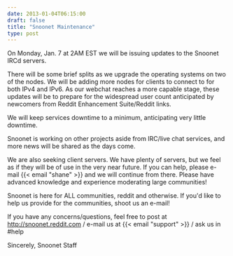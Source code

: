 ```yaml
---
date: 2013-01-04T06:15:00
draft: false
title: "Snoonet Maintenance"
type: post
---
```


On Monday, Jan. 7 at 2AM EST we will be issuing updates to the Snoonet IRCd servers.

There will be some brief splits as we upgrade the operating systems on two of the nodes. We will be adding more nodes for clients to connect to for both IPv4 and IPv6. As our webchat reaches a more capable stage, these updates will be to prepare for the widespread user count anticipated by newcomers from Reddit Enhancement Suite/Reddit links.

We will keep services downtime to a minimum, anticipating very little downtime.

Snoonet is working on other projects aside from IRC/live chat services, and more news will be shared as the days come.

We are also seeking client servers. We have plenty of servers, but we feel as if they will be of use in the very near future. If you can help, please e-mail {{< email "shane" >}} and we will continue from there. Please have advanced knowledge and experience moderating large communities!

Snoonet is here for ALL communities, reddit and otherwise. If you'd like to help us provide for the communities, shoot us an e-mail!

If you have any concerns/questions, feel free to post at http://snoonet.reddit.com / e-mail us at {{< email "support" >}} / ask us in #help

Sincerely,
Snoonet Staff
